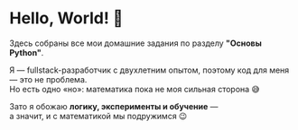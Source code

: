 # Hello, World! 👋

Здесь собраны все мои домашние задания по разделу **"Основы Python"**.  

Я — fullstack-разработчик с двухлетним опытом, поэтому код для меня — это не проблема.  
Но есть одно «но»: математика пока не моя сильная сторона 😅  

Зато я обожаю **логику, эксперименты и обучение** —  
а значит, и с математикой мы подружимся 😉
